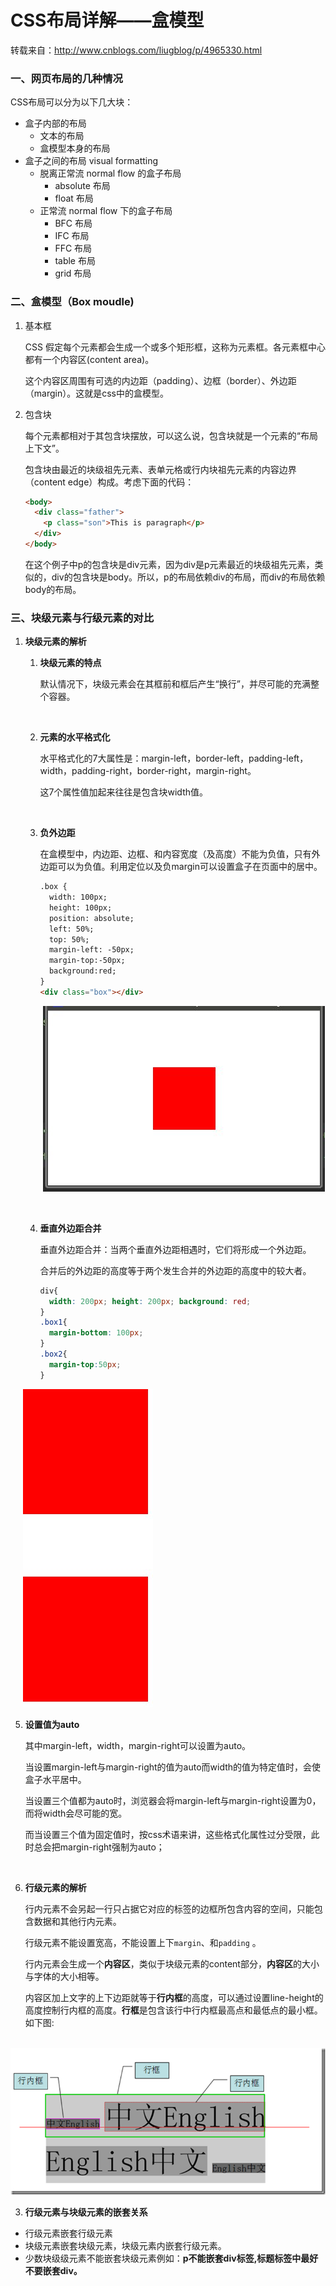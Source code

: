 # CSS布局详解——盒模型

转载来自：http://www.cnblogs.com/liugblog/p/4965330.html



### 一、网页布局的几种情况

CSS布局可以分为以下几大块：

- 盒子内部的布局
  - 文本的布局
  - 盒模型本身的布局
- 盒子之间的布局 visual formatting
  - 脱离正常流 normal flow 的盒子布局
    - absolute 布局
    - float 布局
  - 正常流 normal flow 下的盒子布局
    - BFC 布局
    - IFC 布局
    - FFC 布局
    - table 布局
    - grid 布局



### 二、盒模型（Box moudle)

1. 基本框

   CSS 假定每个元素都会生成一个或多个矩形框，这称为元素框。各元素框中心都有一个内容区(content area)。

   这个内容区周围有可选的内边距（padding）、边框（border）、外边距（margin）。这就是css中的盒模型。

2. 包含块

   每个元素都相对于其包含块摆放，可以这么说，包含块就是一个元素的“布局上下文”。

   包含块由最近的块级祖先元素、表单元格或行内块祖先元素的内容边界（content edge）构成。考虑下面的代码：

   ```html
   <body>
     <div class="father">
       <p class="son">This is paragraph</p>
     </div>
   </body>
   ```

   在这个例子中p的包含块是div元素，因为div是p元素最近的块级祖先元素，类似的，div的包含块是body。所以，p的布局依赖div的布局，而div的布局依赖body的布局。



### 三、块级元素与行级元素的对比

1. **块级元素的解析**

   1. **块级元素的特点**

      默认情况下，块级元素会在其框前和框后产生“换行”，并尽可能的充满整个容器。

      ​

   2. **元素的水平格式化**

      水平格式化的7大属性是：margin-left，border-left，padding-left，width，padding-right，border-right，margin-right。

      这7个属性值加起来往往是包含块width值。

      ​

   3. **负外边距**

      在盒模型中，内边距、边框、和内容宽度（及高度）不能为负值，只有外边距可以为负值。利用定位以及负margin可以设置盒子在页面中的居中。

      ```html
      .box {
        width: 100px; 
        height: 100px; 
        position: absolute; 
        left: 50%; 
        top: 50%; 
        margin-left: -50px; 
        margin-top:-50px;
        background:red;
      }
      <div class="box"></div>
      ```
       ![负外边距居中](https://github.com/Artila/Interview/blob/master/%E8%B5%84%E6%96%99%E6%94%B6%E9%9B%86/img/box1.jpg)

      ​

   4. **垂直外边距合并**

      垂直外边距合并：当两个垂直外边距相遇时，它们将形成一个外边距。

      合并后的外边距的高度等于两个发生合并的外边距的高度中的较大者。

      ```css
      div{
      	width: 200px; height: 200px; background: red; 
      }
      .box1{
      	margin-bottom: 100px;
      }
      .box2{
      	margin-top:50px;
      }
      ```
       ![垂直外边距合并](https://github.com/Artila/Interview/blob/master/%E8%B5%84%E6%96%99%E6%94%B6%E9%9B%86/img/margin1.jpg)

   5. **设置值为auto**

      其中margin-left，width，margin-right可以设置为auto。

      当设置margin-left与margin-right的值为auto而width的值为特定值时，会使盒子水平居中。

      当设置三个值都为auto时，浏览器会将margin-left与margin-right设置为0，而将width会尽可能的宽。

      而当设置三个值为固定值时，按css术语来讲，这些格式化属性过分受限，此时总会把margin-right强制为auto；

      ​

2. **行级元素的解析**

   行内元素不会另起一行只占据它对应的标签的边框所包含内容的空间，只能包含数据和其他行内元素。

   行级元素不能设置宽高，不能设置上下`margin`、和`padding` 。

   行内元素会生成一个**内容区**，类似于块级元素的content部分，**内容区**的大小与字体的大小相等。

   内容区加上文字的上下边距就等于**行内框**的高度，可以通过设置line-height的高度控制行内框的高度。**行框**是包含该行中行内框最高点和最低点的最小框。如下图:
   
   ![行内元素](https://github.com/Artila/Interview/blob/master/%E8%B5%84%E6%96%99%E6%94%B6%E9%9B%86/img/inline1.png)



3. **行级元素与块级元素的嵌套关系**

- 行级元素嵌套行级元素
- 块级元素嵌套块级元素，块级元素内嵌套行级元素。
- 少数块级级元素不能嵌套块级元素例如：**p不能嵌套div标签,标题标签中最好不要嵌套div。**







